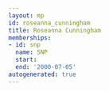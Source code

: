 ```yaml
---
layout: mp
id: roseanna_cunningham
title: Roseanna Cunningham
memberships:
- id: snp
  name: SNP
  start: 
  end: '2000-07-05'
autogenerated: true
---
```

